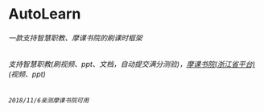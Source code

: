 # AutoLearn
###### 一款支持智慧职教、摩课书院的刷课时框架
###### 支持智慧职教(刷视频、ppt、文档，自动提交满分测验)，[摩课书院(浙江省平台)](http://zjedu.moocollege.com)(视频、ppt)

###### `2018/11/6亲测摩课书院可用`

